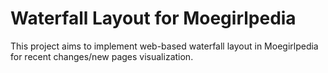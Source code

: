 # Waterfall Layout for Moegirlpedia

This project aims to implement web-based waterfall layout in Moegirlpedia for recent changes/new pages visualization.